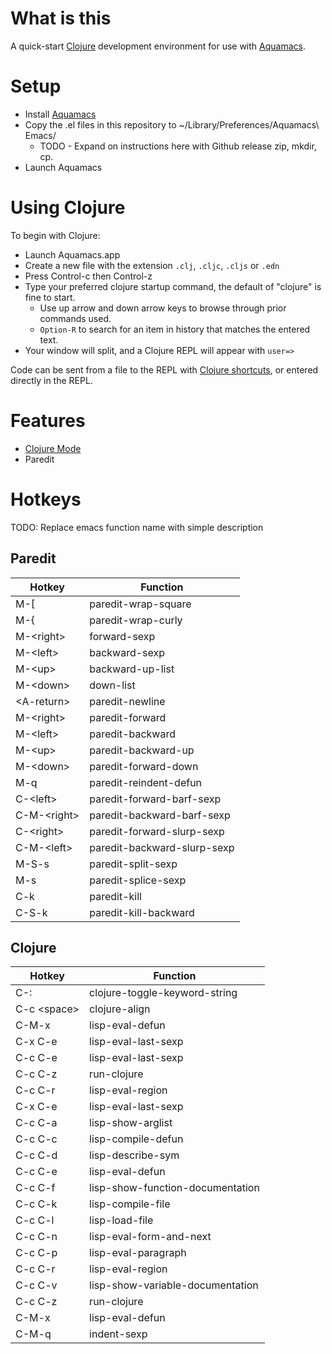 # What is this

A quick-start [Clojure](https://clojure.org) development environment for use with [Aquamacs](https://aquamacs.org).

# Setup

* Install [Aquamacs](https://aquamacs.org)
* Copy the .el files in this repository to ~/Library/Preferences/Aquamacs\ Emacs/
  * TODO - Expand on instructions here with Github release zip, mkdir, cp.
* Launch Aquamacs

# Using Clojure

To begin with Clojure:

* Launch Aquamacs.app
* Create a new file with the extension `.clj`, `.cljc`, `.cljs` or `.edn`
* Press Control-c then Control-z
* Type your preferred clojure startup command, the default of "clojure" is fine to start.
    * Use up arrow and down arrow keys to browse through prior commands used.
    * `Option-R` to search for an item in history that matches the entered text.
* Your window will split, and a Clojure REPL will appear with `user=>`

Code can be sent from a file to the REPL with [Clojure shortcuts](#clojure), or entered directly in the REPL.

# Features

* [Clojure Mode](https://github.com/clojure-emacs/clojure-mode)
* Paredit

# Hotkeys

TODO: Replace emacs function name with simple description

## Paredit

| Hotkey        | Function                    |
| ---           | ---                         |
| M-[           | paredit-wrap-square         |
| M-{           | paredit-wrap-curly          |
| M-\<right\>   | forward-sexp                |
| M-\<left\>    | backward-sexp               |
| M-\<up\>      | backward-up-list            |
| M-\<down\>    | down-list                   |
| \<A-return\>  | paredit-newline             |
| M-\<right\>   | paredit-forward             |
| M-\<left\>    | paredit-backward            |
| M-\<up\>      | paredit-backward-up         |
| M-\<down\>    | paredit-forward-down        |
| M-q           | paredit-reindent-defun      |
| C-\<left\>    | paredit-forward-barf-sexp   |
| C-M-\<right\> | paredit-backward-barf-sexp  |
| C-\<right\>   | paredit-forward-slurp-sexp  |
| C-M-\<left\>  | paredit-backward-slurp-sexp |
| M-S-s         | paredit-split-sexp          |
| M-s           | paredit-splice-sexp         |
| C-k           | paredit-kill                |
| C-S-k         | paredit-kill-backward       |


## Clojure
     
| Hotkey        | Function                         |
| ---           | ---                              |
| C-:           | clojure-toggle-keyword-string    |
| C-c \<space\> | clojure-align                    |
| C-M-x         | lisp-eval-defun                  |
| C-x C-e       | lisp-eval-last-sexp              |
| C-c C-e       | lisp-eval-last-sexp              |
| C-c C-z       | run-clojure                      |
| C-c C-r       | lisp-eval-region                 |
| C-x C-e       | lisp-eval-last-sexp              |
| C-c C-a       | lisp-show-arglist                |
| C-c C-c       | lisp-compile-defun               |
| C-c C-d       | lisp-describe-sym                |
| C-c C-e       | lisp-eval-defun                  |
| C-c C-f       | lisp-show-function-documentation |
| C-c C-k       | lisp-compile-file                |
| C-c C-l       | lisp-load-file                   |
| C-c C-n       | lisp-eval-form-and-next          |
| C-c C-p       | lisp-eval-paragraph              |
| C-c C-r       | lisp-eval-region                 |
| C-c C-v       | lisp-show-variable-documentation |
| C-c C-z       | run-clojure                      |
| C-M-x         | lisp-eval-defun                  |
| C-M-q         | indent-sexp                      |

